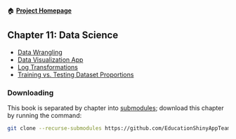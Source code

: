 :house: [**Project Homepage**](https://github.com/EducationShinyAppTeam/BOAST)

## Chapter 11: Data Science
- [Data Wrangling](https://github.com/EducationShinyAppTeam/Data_Wrangling)
- [Data Visualization App](https://github.com/EducationShinyAppTeam/Data_Visualization)
- [Log Transformations](https://github.com/EducationShinyAppTeam/Log_Transformations)
- [Training vs. Testing Dataset Proportions](https://github.com/EducationShinyAppTeam/Training_vs._Testing_Dataset_Proportions)

### Downloading
This book is separated by chapter into [submodules](https://git-scm.com/book/en/v2/Git-Tools-Submodules); download this chapter by running the command:
```bash
git clone --recurse-submodules https://github.com/EducationShinyAppTeam/11-Data_Science
```
